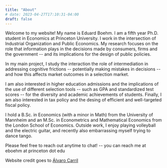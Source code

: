 ```yaml
---
title: "About"
# date: 2023-04-27T17:10:31-04:00
draft: false
---
```


Welcome to my website! My name is Eduard Boehm. I am a fifth year Ph.D. student in Economics at Princeton University. I work in the intersection of Industrial Organization and Public Economics. My research focuses on the role that information plays in the decisions made by consumers, firms and the government -- and its implications for the design of public policies.

In my main project, I study the interaction the role of intermediation in addressing cognitive frictions -- potentially making mistakes in decisions -- and how this affects market outcomes in a selection market. 

I am also interested in higher education admissions and the implications of the use of different selection tools -- such as GPA and standardized test scores -- for the diversity and academic achievements of students. Finally, I am also interested in tax policy and the desing of efficient and well-targeted fiscal policy.

I hold a B.Sc. in Economics (with a minor in Math) from the University of Mannheim and an M.Sc. in Econometrics and Mathematical Economics from the London School of Economics.  Outside work, I enjoy playing volleyball and the electric guitar, and recently also embarrassing myself trying to dance tango.

Please feel free to reach out anytime to chat! -- you can reach me at eboehm at princeton dot edu

Website credit goes to [Álvaro Carril](https://acarril.github.io)